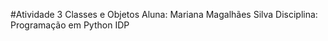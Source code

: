 #Atividade 3 Classes e Objetos
Aluna: Mariana Magalhães Silva
Disciplina: Programação em Python
IDP
